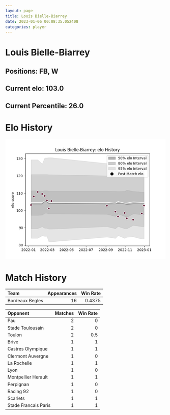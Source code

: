 ```yaml
---  
layout: page  
title: Louis Bielle-Biarrey  
date: 2023-01-06 00:08:35.052408  
categories: player  
---
```

# Louis Bielle-Biarrey

## Positions: FB, W

## Current elo: 103.0

## Current Percentile: 26.0

# Elo History


![elo history](history_LouisBielle-Biarrey.png)
# Match History


| Team            |   Appearances |   Win Rate |
|:----------------|--------------:|-----------:|
| Bordeaux Begles |            16 |     0.4375 |

| Opponent             |   Matches |   Win Rate |
|:---------------------|----------:|-----------:|
| Pau                  |         2 |        0   |
| Stade Toulousain     |         2 |        0   |
| Toulon               |         2 |        0.5 |
| Brive                |         1 |        1   |
| Castres Olympique    |         1 |        1   |
| Clermont Auvergne    |         1 |        0   |
| La Rochelle          |         1 |        1   |
| Lyon                 |         1 |        0   |
| Montpellier Herault  |         1 |        1   |
| Perpignan            |         1 |        0   |
| Racing 92            |         1 |        0   |
| Scarlets             |         1 |        1   |
| Stade Francais Paris |         1 |        1   |